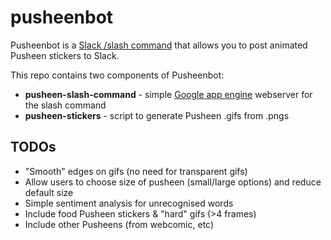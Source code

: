 # pusheenbot

Pusheenbot is a [Slack /slash command](https://api.slack.com/slash-commands) that allows you to post animated Pusheen stickers to Slack.

This repo contains two components of Pusheenbot:
* **pusheen-slash-command** - simple [Google app engine](https://cloud.google.com/appengine/) webserver for the slash command
* **pusheen-stickers** - script to generate Pusheen .gifs from .pngs


## TODOs
* "Smooth" edges on gifs (no need for transparent gifs)
* Allow users to choose size of pusheen (small/large options) and reduce default size
* Simple sentiment analysis for unrecognised words
* Include food Pusheen stickers & "hard" gifs (>4 frames)
* Include other Pusheens (from webcomic, etc)
